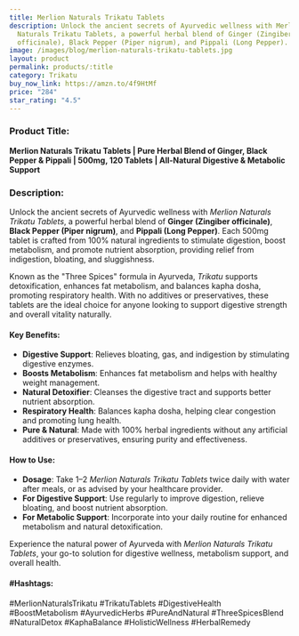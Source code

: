```yaml
---
title: Merlion Naturals Trikatu Tablets
description: Unlock the ancient secrets of Ayurvedic wellness with Merlion
  Naturals Trikatu Tablets, a powerful herbal blend of Ginger (Zingiber
  officinale), Black Pepper (Piper nigrum), and Pippali (Long Pepper).
image: /images/blog/merlion-naturals-trikatu-tablets.jpg
layout: product
permalink: products/:title
category: Trikatu
buy_now_link: https://amzn.to/4f9HtMf
price: "284"
star_rating: "4.5"
---
```

### Product Title:
**Merlion Naturals Trikatu Tablets | Pure Herbal Blend of Ginger, Black Pepper & Pippali | 500mg, 120 Tablets | All-Natural Digestive & Metabolic Support**

### Description:
Unlock the ancient secrets of Ayurvedic wellness with *Merlion Naturals Trikatu Tablets*, a powerful herbal blend of **Ginger (Zingiber officinale)**, **Black Pepper (Piper nigrum)**, and **Pippali (Long Pepper)**. Each 500mg tablet is crafted from 100% natural ingredients to stimulate digestion, boost metabolism, and promote nutrient absorption, providing relief from indigestion, bloating, and sluggishness.

Known as the "Three Spices" formula in Ayurveda, *Trikatu* supports detoxification, enhances fat metabolism, and balances kapha dosha, promoting respiratory health. With no additives or preservatives, these tablets are the ideal choice for anyone looking to support digestive strength and overall vitality naturally.

#### Key Benefits:
- **Digestive Support**: Relieves bloating, gas, and indigestion by stimulating digestive enzymes.
- **Boosts Metabolism**: Enhances fat metabolism and helps with healthy weight management.
- **Natural Detoxifier**: Cleanses the digestive tract and supports better nutrient absorption.
- **Respiratory Health**: Balances kapha dosha, helping clear congestion and promoting lung health.
- **Pure & Natural**: Made with 100% herbal ingredients without any artificial additives or preservatives, ensuring purity and effectiveness.

#### How to Use:
- **Dosage**: Take 1–2 *Merlion Naturals Trikatu Tablets* twice daily with water after meals, or as advised by your healthcare provider.
- **For Digestive Support**: Use regularly to improve digestion, relieve bloating, and boost nutrient absorption.
- **For Metabolic Support**: Incorporate into your daily routine for enhanced metabolism and natural detoxification.

Experience the natural power of Ayurveda with *Merlion Naturals Trikatu Tablets*, your go-to solution for digestive wellness, metabolism support, and overall health.

#### #Hashtags:
#MerlionNaturalsTrikatu #TrikatuTablets #DigestiveHealth #BoostMetabolism #AyurvedicHerbs #PureAndNatural #ThreeSpicesBlend #NaturalDetox #KaphaBalance #HolisticWellness #HerbalRemedy
